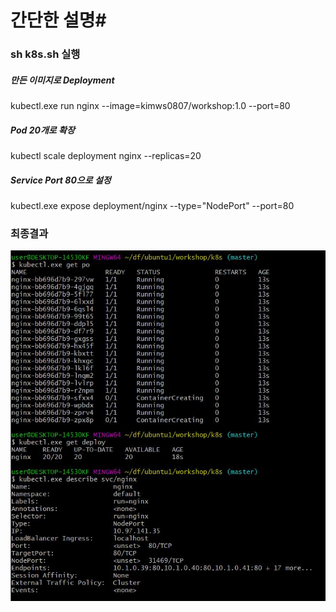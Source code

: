 # 간단한 설명#

### sh k8s.sh 실행 ###

##### 만든 이미지로 Deployment #####
kubectl.exe run nginx --image=kimws0807/workshop:1.0 --port=80

##### Pod 20개로 확장 #####
kubectl scale deployment nginx --replicas=20

##### Service Port 80으로 설정 #####
kubectl.exe expose deployment/nginx --type="NodePort" --port=80

### 최종결과 ###
![](Deployment.JPG)